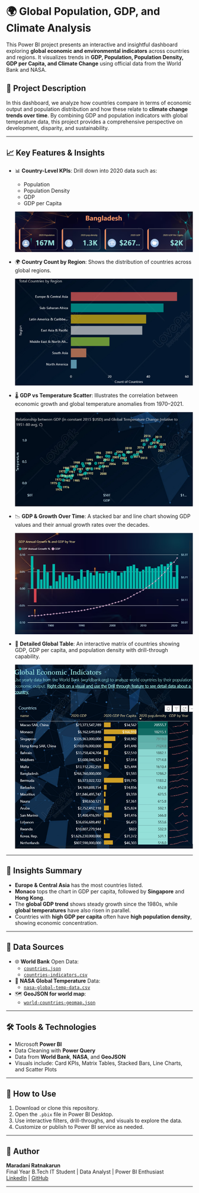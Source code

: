 # 🌍 Global Population, GDP, and Climate Analysis

This Power BI project presents an interactive and insightful dashboard exploring **global economic and environmental indicators** across countries and regions. It visualizes trends in **GDP, Population, Population Density, GDP per Capita, and Climate Change** using official data from the World Bank and NASA.

## 📌 Project Description

In this dashboard, we analyze how countries compare in terms of economic output and population distribution and how these relate to **climate change trends over time**. By combining GDP and population indicators with global temperature data, this project provides a comprehensive perspective on development, disparity, and sustainability.

---

## 📈 Key Features & Insights

- 📊 **Country-Level KPIs**: Drill down into 2020 data such as:
  - Population  
  - Population Density  
  - GDP  
  - GDP per Capita  

  ![Sample Country KPIs](./Card.png)

- 🌍 **Country Count by Region**:
  Shows the distribution of countries across global regions.

  ![Countries by Region](./Category.png)

- 🌡️ **GDP vs Temperature Scatter**:
  Illustrates the correlation between economic growth and global temperature anomalies from 1970–2021.

  ![GDP vs Temperature](./Scatter.png)

- 📉 **GDP & Growth Over Time**:
  A stacked bar and line chart showing GDP values and their annual growth rates over the decades.

  ![GDP Growth](./Stacked.png)

- 🧾 **Detailed Global Table**:
  An interactive matrix of countries showing GDP, GDP per capita, and population density with drill-through capability.

  ![Global Indicators Table](./Table.png)

---

## 🧠 Insights Summary

- **Europe & Central Asia** has the most countries listed.
- **Monaco** tops the chart in GDP per capita, followed by **Singapore** and **Hong Kong**.
- The **global GDP trend** shows steady growth since the 1980s, while **global temperatures** have also risen in parallel.
- Countries with **high GDP per capita** often have **high population density**, showing economic concentration.

---

## 📂 Data Sources

- 🌐 **World Bank** Open Data:
  - [`countries.json`](./countries.json)
  - [`countries-indicators.csv`](./countries-indicators.csv)
- 🔬 **NASA Global Temperature** Data:
  - [`nasa-global-temp-data.csv`](./nasa-global-temp-data.csv)
- 🗺️ **GeoJSON for world map**:
  - [`world-countries-geomap.json`](./world-countries-geomap.json)

---

## 🛠️ Tools & Technologies

- Microsoft **Power BI**
- Data Cleaning with **Power Query**
- Data from **World Bank**, **NASA**, and **GeoJSON**
- Visuals include: Card KPIs, Matrix Tables, Stacked Bars, Line Charts, and Scatter Plots

---

## 🚀 How to Use

1. Download or clone this repository.
2. Open the `.pbix` file in Power BI Desktop.
3. Use interactive filters, drill-throughs, and visuals to explore the data.
4. Customize or publish to Power BI service as needed.

---

## 👤 Author

**Maradani Ratnakarun**  
Final Year B.Tech IT Student | Data Analyst | Power BI Enthusiast  
[LinkedIn](https://www.linkedin.com/in/maradani-ratnakarun-783534331/) | [GitHub](https://github.com/Maradani-Ratnakarun)

---


